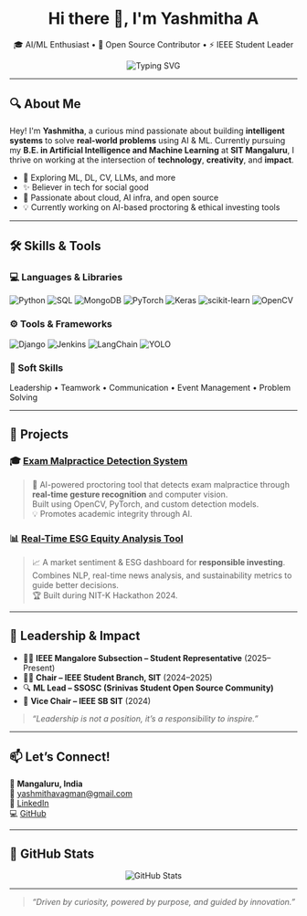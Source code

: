 <h1 align="center">Hi there 👋, I'm Yashmitha A</h1>
<p align="center">
  🎓 AI/ML Enthusiast • 🌱 Open Source Contributor • ⚡ IEEE Student Leader
</p>
<p align="center">
  <img src="https://readme-typing-svg.demolab.com/?lines=Aspiring+AI+Engineer;Real-world+Problem+Solver;Tech+Community+Builder;Lifelong+Learner&center=true&width=500&height=30&pause=1000" alt="Typing SVG" />
</p>

---

## 🔍 About Me

Hey! I'm **Yashmitha**, a curious mind passionate about building **intelligent systems** to solve **real-world problems** using AI & ML. Currently pursuing my **B.E. in Artificial Intelligence and Machine Learning** at **SIT Mangaluru**, I thrive on working at the intersection of **technology**, **creativity**, and **impact**.

- 🧠 Exploring ML, DL, CV, LLMs, and more
- ✨ Believer in tech for social good
- 🚀 Passionate about cloud, AI infra, and open source
- 💡 Currently working on AI-based proctoring & ethical investing tools

---

## 🛠️ Skills & Tools

### 💻 Languages & Libraries
![Python](https://img.shields.io/badge/Python-3776AB?style=flat&logo=python&logoColor=white)
![SQL](https://img.shields.io/badge/SQL-316192?style=flat&logo=sqlite&logoColor=white)
![MongoDB](https://img.shields.io/badge/MongoDB-4EA94B?style=flat&logo=mongodb&logoColor=white)
![PyTorch](https://img.shields.io/badge/PyTorch-EE4C2C?style=flat&logo=pytorch&logoColor=white)
![Keras](https://img.shields.io/badge/Keras-D00000?style=flat&logo=keras&logoColor=white)
![scikit-learn](https://img.shields.io/badge/scikit--learn-F7931E?style=flat&logo=scikitlearn&logoColor=white)
![OpenCV](https://img.shields.io/badge/OpenCV-5C3EE8?style=flat&logo=opencv&logoColor=white)

### ⚙️ Tools & Frameworks
![Django](https://img.shields.io/badge/Django-092E20?style=flat&logo=django&logoColor=white)
![Jenkins](https://img.shields.io/badge/Jenkins-D24939?style=flat&logo=jenkins&logoColor=white)
![LangChain](https://img.shields.io/badge/LangChain-000000?style=flat)
![YOLO](https://img.shields.io/badge/YOLO-CB1D1D?style=flat)

### 🧠 Soft Skills
Leadership • Teamwork • Communication • Event Management • Problem Solving

---

## 🚀 Projects

### 🎓 [Exam Malpractice Detection System](https://github.com/Yashmitha22/exam_malpractice)
> 🤖 AI-powered proctoring tool that detects exam malpractice through **real-time gesture recognition** and computer vision.  
> Built using OpenCV, PyTorch, and custom detection models.  
> 💡 Promotes academic integrity through AI.

### 📊 [Real-Time ESG Equity Analysis Tool](https://github.com/nitkhackathon2024-5/SIT-Levine)
> 📈 A market sentiment & ESG dashboard for **responsible investing**.  
> Combines NLP, real-time news analysis, and sustainability metrics to guide better decisions.  
> 🏆 Built during NIT-K Hackathon 2024.

---

## 🏅 Leadership & Impact

- 🧑‍🎓 **IEEE Mangalore Subsection – Student Representative** (2025–Present)  
- 👩‍💼 **Chair – IEEE Student Branch, SIT** (2024–2025)  
- 🔍 **ML Lead – SSOSC (Srinivas Student Open Source Community)**  
- 📢 **Vice Chair – IEEE SB SIT** (2024)

> _“Leadership is not a position, it’s a responsibility to inspire.”_

---

## 📫 Let’s Connect!

📍 **Mangaluru, India**  
📧 [yashmithavagman@gmail.com](mailto:yashmithavagman@gmail.com)  
🔗 [LinkedIn](https://www.linkedin.com/in/yashmitha-vagman/)  
💻 [GitHub](https://github.com/Yashmitha22)

---

## 🌟 GitHub Stats

<p align="center">
  <img src="https://github-readme-stats.vercel.app/api?username=Yashmitha22&show_icons=true&theme=radical" alt="GitHub Stats" />
</p>

---

> _“Driven by curiosity, powered by purpose, and guided by innovation.”_
